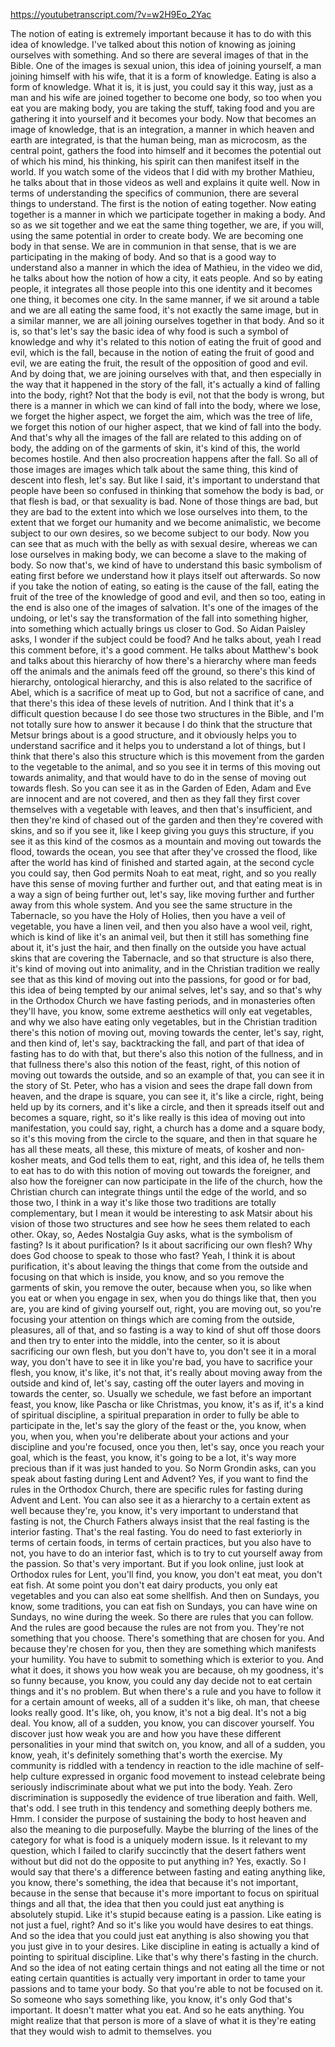 https://youtubetranscript.com/?v=w2H9Eo_2Yac

 The notion of eating is extremely important because it has to do with this idea of knowledge. I've talked about this notion of knowing as joining ourselves with something. And so there are several images of that in the Bible. One of the images is sexual union, this idea of joining yourself, a man joining himself with his wife, that it is a form of knowledge. Eating is also a form of knowledge. What it is, it is just, you could say it this way, just as a man and his wife are joined together to become one body, so too when you eat you are making body, you are taking the stuff, taking food and you are gathering it into yourself and it becomes your body. Now that becomes an image of knowledge, that is an integration, a manner in which heaven and earth are integrated, is that the human being, man as microcosm, as the central point, gathers the food into himself and it becomes the potential out of which his mind, his thinking, his spirit can then manifest itself in the world. If you watch some of the videos that I did with my brother Mathieu, he talks about that in those videos as well and explains it quite well. Now in terms of understanding the specifics of communion, there are several things to understand. The first is the notion of eating together. Now eating together is a manner in which we participate together in making a body. And so as we sit together and we eat the same thing together, we are, if you will, using the same potential in order to create body. We are becoming one body in that sense. We are in communion in that sense, that is we are participating in the making of body. And so that is a good way to understand also a manner in which the idea of Mathieu, in the video we did, he talks about how the notion of how a city, it eats people. And so by eating people, it integrates all those people into this one identity and it becomes one thing, it becomes one city. In the same manner, if we sit around a table and we are all eating the same food, it's not exactly the same image, but in a similar manner, we are all joining ourselves together in that body. And so it is, so that's let's say the basic idea of why food is such a symbol of knowledge and why it's related to this notion of eating the fruit of good and evil, which is the fall, because in the notion of eating the fruit of good and evil, we are eating the fruit, the result of the opposition of good and evil. And by doing that, we are joining ourselves with that, and then especially in the way that it happened in the story of the fall, it's actually a kind of falling into the body, right? Not that the body is evil, not that the body is wrong, but there is a manner in which we can kind of fall into the body, where we lose, we forget the higher aspect, we forget the aim, which was the tree of life, we forget this notion of our higher aspect, that we kind of fall into the body. And that's why all the images of the fall are related to this adding on of body, the adding on of the garments of skin, it's kind of this, the world becomes hostile. And then also procreation happens after the fall. So all of those images are images which talk about the same thing, this kind of descent into flesh, let's say. But like I said, it's important to understand that people have been so confused in thinking that somehow the body is bad, or that flesh is bad, or that sexuality is bad. None of those things are bad, but they are bad to the extent into which we lose ourselves into them, to the extent that we forget our humanity and we become animalistic, we become subject to our own desires, so we become subject to our body. Now you can see that as much with the belly as with sexual desire, whereas we can lose ourselves in making body, we can become a slave to the making of body. So now that's, we kind of have to understand this basic symbolism of eating first before we understand how it plays itself out afterwards. So now if you take the notion of eating, so eating is the cause of the fall, eating the fruit of the tree of the knowledge of good and evil, and then so too, eating in the end is also one of the images of salvation. It's one of the images of the undoing, or let's say the transformation of the fall into something higher, into something which actually brings us closer to God. So Aidan Paisley asks, I wonder if the subject could be food? And he talks about, yeah I read this comment before, it's a good comment. He talks about Matthew's book and talks about this hierarchy of how there's a hierarchy where man feeds off the animals and the animals feed off the ground, so there's this kind of hierarchy, ontological hierarchy, and this is also related to the sacrifice of Abel, which is a sacrifice of meat up to God, but not a sacrifice of cane, and that there's this idea of these levels of nutrition. And I think that it's a difficult question because I do see those two structures in the Bible, and I'm not totally sure how to answer it because I do think that the structure that Metsur brings about is a good structure, and it obviously helps you to understand sacrifice and it helps you to understand a lot of things, but I think that there's also this structure which is this movement from the garden to the vegetable to the animal, and so you see it in terms of this moving out towards animality, and that would have to do in the sense of moving out towards flesh. So you can see it as in the Garden of Eden, Adam and Eve are innocent and are not covered, and then as they fall they first cover themselves with a vegetable with leaves, and then that's insufficient, and then they're kind of chased out of the garden and then they're covered with skins, and so if you see it, like I keep giving you guys this structure, if you see it as this kind of the cosmos as a mountain and moving out towards the flood, towards the ocean, you see that after they've crossed the flood, like after the world has kind of finished and started again, at the second cycle you could say, then God permits Noah to eat meat, right, and so you really have this sense of moving further and further out, and that eating meat is in a way a sign of being further out, let's say, like moving further and further away from this whole system. And you see the same structure in the Tabernacle, so you have the Holy of Holies, then you have a veil of vegetable, you have a linen veil, and then you also have a wool veil, right, which is kind of like it's an animal veil, but then it still has something fine about it, it's just the hair, and then finally on the outside you have actual skins that are covering the Tabernacle, and so that structure is also there, it's kind of moving out into animality, and in the Christian tradition we really see that as this kind of moving out into the passions, for good or for bad, this idea of being tempted by our animal selves, let's say, and so that's why in the Orthodox Church we have fasting periods, and in monasteries often they'll have, you know, some extreme aesthetics will only eat vegetables, and why we also have eating only vegetables, but in the Christian tradition there's this notion of moving out, moving towards the center, let's say, right, and then kind of, let's say, backtracking the fall, and part of that idea of fasting has to do with that, but there's also this notion of the fullness, and in that fullness there's also this notion of the feast, right, of this notion of moving out towards the outside, and so an example of that, you can see it in the story of St. Peter, who has a vision and sees the drape fall down from heaven, and the drape is square, you can see it, it's like a circle, right, being held up by its corners, and it's like a circle, and then it spreads itself out and becomes a square, right, so it's like really is this idea of moving out into manifestation, you could say, right, a church has a dome and a square body, so it's this moving from the circle to the square, and then in that square he has all these meats, all these, this mixture of meats, of kosher and non-kosher meats, and God tells them to eat, right, and this idea of, he tells them to eat has to do with this notion of moving out towards the foreigner, and also how the foreigner can now participate in the life of the church, how the Christian church can integrate things until the edge of the world, and so those two, I think in a way it's like those two traditions are totally complementary, but I mean it would be interesting to ask Matsir about his vision of those two structures and see how he sees them related to each other. Okay, so, Aedes Nostalgia Guy asks, what is the symbolism of fasting? Is it about purification? Is it about sacrificing our own flesh? Why does God choose to speak to those who fast? Yeah, I think it is about purification, it's about leaving the things that come from the outside and focusing on that which is inside, you know, and so you remove the garments of skin, you remove the outer, because when you, so like when you eat or when you engage in sex, when you do things like that, then you are, you are kind of giving yourself out, right, you are moving out, so you're focusing your attention on things which are coming from the outside, pleasures, all of that, and so fasting is a way to kind of shut off those doors and then try to enter into the middle, into the center, so it is about sacrificing our own flesh, but you don't have to, you don't see it in a moral way, you don't have to see it in like you're bad, you have to sacrifice your flesh, you know, it's like, it's not that, it's really about moving away from the outside and kind of, let's say, casting off the outer layers and moving in towards the center, so. Usually we schedule, we fast before an important feast, you know, like Pascha or like Christmas, you know, it's as if, it's a kind of spiritual discipline, a spiritual preparation in order to fully be able to participate in the, let's say the glory of the feast or the, you know, when you, when you, when you're deliberate about your actions and your discipline and you're focused, once you then, let's say, once you reach your goal, which is the feast, you know, it's going to be a lot, it's way more precious than if it was just handed to you. So Norm Grondin asks, can you speak about fasting during Lent and Advent? Yes, if you want to find the rules in the Orthodox Church, there are specific rules for fasting during Advent and Lent. You can also see it as a hierarchy to a certain extent as well because they're, you know, it's very important to understand that fasting is not, the Church Fathers always insist that the real fasting is the interior fasting. That's the real fasting. You do need to fast exteriorly in terms of certain foods, in terms of certain practices, but you also have to not, you have to do an interior fast, which is to try to cut yourself away from the passion. So that's very important. But if you look online, just look at Orthodox rules for Lent, you'll find, you know, you don't eat meat, you don't eat fish. At some point you don't eat dairy products, you only eat vegetables and you can also eat some shellfish. And then on Sundays, you know, some traditions, you can eat fish on Sundays, you can have wine on Sundays, no wine during the week. So there are rules that you can follow. And the rules are good because the rules are not from you. They're not something that you choose. There's something that are chosen for you. And because they're chosen for you, then they are something which manifests your humility. You have to submit to something which is exterior to you. And what it does, it shows you how weak you are because, oh my goodness, it's so funny because, you know, you could any day decide not to eat certain things and it's no problem. But when there's a rule and you have to follow it for a certain amount of weeks, all of a sudden it's like, oh man, that cheese looks really good. It's like, oh, you know, it's not a big deal. It's not a big deal. You know, all of a sudden, you know, you can discover yourself. You discover just how weak you are and how you have these different personalities in your mind that switch on, you know, and all of a sudden, you know, yeah, it's definitely something that's worth the exercise. My community is riddled with a tendency in reaction to the idle machine of self-help culture expressed in organic food movement to instead celebrate being seriously indiscriminate about what we put into the body. Yeah. Zero discrimination is supposedly the evidence of true liberation and faith. Well, that's odd. I see truth in this tendency and something deeply bothers me. Hmm. I consider the purpose of sustaining the body to host heaven and also the meaning to die purposefully. Maybe the blurring of the lines of the category for what is food is a uniquely modern issue. Is it relevant to my question, which I failed to clarify succinctly that the desert fathers went without but did not do the opposite to put anything in? Yes, exactly. So I would say that there's a difference between fasting and eating anything like, you know, there's something, the idea that because it's not important, because in the sense that because it's more important to focus on spiritual things and all that, the idea that then you could just eat anything is absolutely stupid. Like it's stupid because eating is a passion. Like eating is not just a fuel, right? And so it's like you would have desires to eat things. And so the idea that you could just eat anything is also showing you that you just give in to your desires. Like discipline in eating is actually a kind of pointing to spiritual discipline. Like that's why there's fasting in the church. And so the idea of not eating certain things and not eating all the time or not eating certain quantities is actually very important in order to tame your passions and to tame your body. So that you're able to not be focused on it. So someone who says something like, you know, it's only God that's important. It doesn't matter what you eat. And so he eats anything. You might realize that that person is more of a slave of what it is they're eating that they would wish to admit to themselves. you